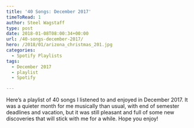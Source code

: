 ```yaml
---
title: '40 Songs: December 2017'
timeToRead: 1 
author: Steel Wagstaff
type: post
date: 2018-01-08T08:00:34+00:00
url: /40-songs-december-2017/
hero: /2018/01/arizona_christmas_201.jpg
categories:
  - Spotify Playlists
tags:
  - December 2017
  - playlist
  - Spotify

---
```

Here&#8217;s a playlist of 40 songs I listened to and enjoyed in December 2017. It was a quieter month for me musically than usual, with end of semester deadlines and vacation, but it was still pleasant and full of some new discoveries that will stick with me for a while. Hope you enjoy!



&nbsp;